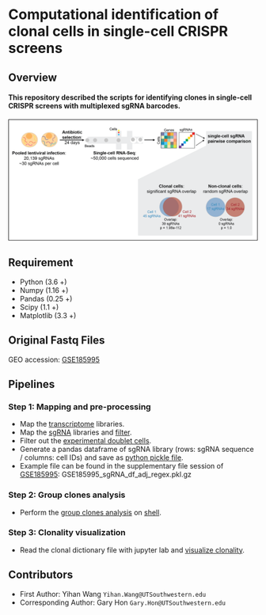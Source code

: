 # Computational identification of clonal cells in single-cell CRISPR screens

## Overview
#### This repository described the scripts for identifying clones in single-cell CRISPR screens with multiplexed sgRNA barcodes. 

![Over-view](./MISC/overview.png "Overview")

## Requirement
* Python (3.6 +)
* Numpy (1.16 +)
* Pandas (0.25 +)
* Scipy (1.1 +)
* Matplotlib (3.3 +)

## Original Fastq Files
GEO accession: [GSE185995](https://www.ncbi.nlm.nih.gov/geo/query/acc.cgi?acc=GSE185995)

## Pipelines 
### Step 1: Mapping and pre-processing 
* Map the [transcriptome](./Scripts/File_prep/log.10x_map.sh) libraries.
* Map the [sgRNA](./Scripts/File_prep/log_sgRNA_map.sh) libraries and [filter](./Scripts/File_prep/log.filter_umi.sh). 
* Filter out the [experimental doublet cells](./Scripts/File_prep/Filter_HTO_nova.ipynb).
* Generate a pandas dataframe of sgRNA library (rows: sgRNA sequence / columns: cell IDs) and save as [python pickle file](./Scripts/File_prep/generate_sgrna_df_regex.ipynb). 
* Example file can be found in the supplementary file session of [GSE185995](https://www.ncbi.nlm.nih.gov/geo/query/acc.cgi?acc=GSE185995): GSE185995_sgRNA_df_adj_regex.pkl.gz

### Step 2: Group clones analysis 
* Perform the [group clones analysis](./Scripts/Group_clonal_cells.py) on [shell](./Scripts/log.group_clones.sh).

### Step 3: Clonality visualization
* Read the clonal dictionary file with jupyter lab and [visualize clonality](./Notebooks/Visualize_clonality-Github.ipynb).

## Contributors 
* First Author: Yihan Wang `Yihan.Wang@UTSouthwestern.edu`
* Corresponding Author: Gary Hon `Gary.Hon@UTSouthwestern.edu`
